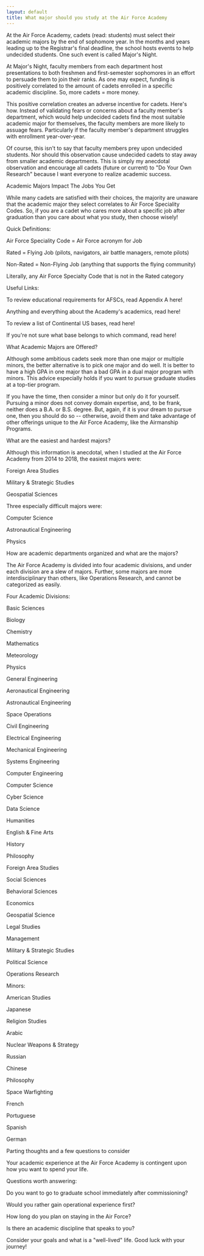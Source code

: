 ```yaml
---
layout: default
title: What major should you study at the Air Force Academy
---
```



At the Air Force Academy, cadets (read: students) must select their academic majors by the end of sophomore year.  In the months and years leading up to the Registrar's final deadline, the school hosts events to help undecided students.  One such event is called Major's Night.   


At Major's Night, faculty members from each department host presentations to both freshmen and first-semester sophomores in an effort to persuade them to join their ranks.  As one may expect, funding is positively correlated to the amount of cadets enrolled in a specific academic discipline.  So, more cadets = more money.  


This positive correlation creates an adverse incentive for cadets.  Here's how.  Instead of validating fears or concerns about a faculty member's department, which would help undecided cadets find the most suitable academic major for themselves, the faculty members are more likely to assuage fears.  Particularly if the faculty member's department struggles with enrollment year-over-year.  


Of course, this isn't to say that faculty members prey upon undecided students.  Nor should this observation cause undecided cadets to stay away from smaller academic departments.  This is simply my anecdotal observation and encourage all cadets (future or current) to "Do Your Own Research" because I want everyone to realize academic success.


Academic Majors Impact The Jobs You Get

While many cadets are satisfied with their choices, the majority are unaware that the academic major they select correlates to Air Force Speciality Codes.  So, if you are a cadet who cares more about a specific job after graduation than you care about what you study, then choose wisely!  


Quick Definitions: 

Air Force Speciality Code = Air Force acronym for Job

Rated = Flying Job (pilots, navigators, air battle managers, remote pilots)

Non-Rated = Non-Flying Job (anything that supports the flying community)

Literally, any Air Force Specialty Code that is not in the Rated category

Useful Links: 

To review educational requirements for AFSCs, read Appendix A here!

Anything and everything about the Academy's academics, read here!

To review a list of Continental US bases, read here!

If you're not sure what base belongs to which command, read here!


What Academic Majors are Offered?

Although some ambitious cadets seek more than one major or multiple minors, the better alternative is to pick one major and do well.  It is better to have a high GPA in one major than a bad GPA in a dual major program with minors.  This advice especially holds if you want to pursue graduate studies at a top-tier program.  


If you have the time, then consider a minor but only do it for yourself.  Pursuing a minor does not convey domain expertise, and, to be frank, neither does a B.A. or B.S. degree.  But, again, if it is your dream to pursue one, then you should do so -- otherwise, avoid them and take advantage of other offerings unique to the Air Force Academy, like the Airmanship Programs.


What are the easiest and hardest majors?

Although this information is anecdotal, when I studied at the Air Force Academy from 2014 to 2018, the easiest majors were: 

Foreign Area Studies

Military & Strategic Studies

Geospatial Sciences

Three especially difficult majors were: 

Computer Science 

Astronautical Engineering

Physics 


How are academic departments organized and what are the majors?

The Air Force Academy is divided into four academic divisions, and under each division are a slew of majors.  Further, some majors are more interdisciplinary than others, like Operations Research, and cannot be categorized as easily.


Four Academic Divisions: 

Basic Sciences

Biology

Chemistry

Mathematics

Meteorology

Physics

General Engineering

Aeronautical Engineering

Astronautical Engineering

Space Operations

Civil Engineering

Electrical Engineering

Mechanical Engineering

Systems Engineering

Computer Engineering

Computer Science

Cyber Science

Data Science

Humanities

English & Fine Arts

History

Philosophy

Foreign Area Studies

Social Sciences

Behavioral Sciences

Economics

Geospatial Science

Legal Studies

Management

Military & Strategic Studies

Political Science

Operations Research

Minors: 

American Studies

Japanese

Religion Studies

Arabic

Nuclear Weapons & Strategy

Russian

Chinese

Philosophy

Space Warfighting

French

Portuguese

Spanish

German


Parting thoughts and a few questions to consider

Your academic experience at the Air Force Academy is contingent upon how you want to spend your life. 


Questions worth answering: 

Do you want to go to graduate school immediately after commissioning?  

Would you rather gain operational experience first?  

How long do you plan on staying in the Air Force?  

Is there an academic discipline that speaks to you?  

Consider your goals and what is a "well-lived" life.  Good luck with your journey!